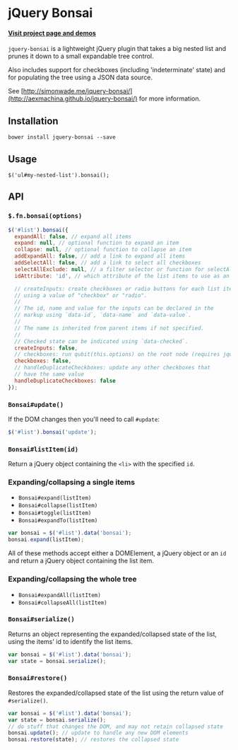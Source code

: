 # jQuery Bonsai

#### [Visit project page and demos](http://simonwade.me/jquery-bonsai)

`jquery-bonsai` is a lightweight jQuery plugin that takes a big nested list and prunes it down to a small expandable 
tree control.

Also includes support for checkboxes (including 'indeterminate' state) and for populating the tree using a JSON data source.

See [http://simonwade.me/jquery-bonsai/](http://aexmachina.github.io/jquery-bonsai/) for more information.

## Installation

```
bower install jquery-bonsai --save
```

## Usage

```
$('ul#my-nested-list').bonsai();
```

## API

### `$.fn.bonsai(options)`

```js
$('#list').bonsai({
  expandAll: false, // expand all items
  expand: null, // optional function to expand an item
  collapse: null, // optional function to collapse an item
  addExpandAll: false, // add a link to expand all items
  addSelectAll: false, // add a link to select all checkboxes
  selectAllExclude: null, // a filter selector or function for selectAll
  idAttribute: 'id', // which attribute of the list items to use as an id

  // createInputs: create checkboxes or radio buttons for each list item
  // using a value of "checkbox" or "radio".
  //
  // The id, name and value for the inputs can be declared in the
  // markup using `data-id`, `data-name` and `data-value`.
  //
  // The name is inherited from parent items if not specified.
  //
  // Checked state can be indicated using `data-checked`.
  createInputs: false,
  // checkboxes: run qubit(this.options) on the root node (requires jquery.qubit)
  checkboxes: false,
  // handleDuplicateCheckboxes: update any other checkboxes that
  // have the same value
  handleDuplicateCheckboxes: false
});
```

### `Bonsai#update()`

If the DOM changes then you'll need to call `#update`:

```js
$('#list').bonsai('update');
```

### `Bonsai#listItem(id)`

Return a jQuery object containing the `<li>` with the specified `id`.

### Expanding/collapsing a single items

- `Bonsai#expand(listItem)`
- `Bonsai#collapse(listItem)`
- `Bonsai#toggle(listItem)`
- `Bonsai#expandTo(listItem)`

```js
var bonsai = $('#list').data('bonsai');
bonsai.expand(listItem);
```

All of these methods accept either a DOMElement, a jQuery object or an `id` and return a 
jQuery object containing the list item.

### Expanding/collapsing the whole tree

- `Bonsai#expandAll(listItem)`
- `Bonsai#collapseAll(listItem)`

### `Bonsai#serialize()`

Returns an object representing the expanded/collapsed state of the list, using the items' id
to identify the list items.

```js
var bonsai = $('#list').data('bonsai');
var state = bonsai.serialize();
```

### `Bonsai#restore()`

Restores the expanded/collapsed state of the list using the return value of `#serialize()`.

```js
var bonsai = $('#list').data('bonsai');
var state = bonsai.serialize();
// do stuff that changes the DOM, and may not retain collapsed state
bonsai.update(); // update to handle any new DOM elements
bonsai.restore(state); // restores the collapsed state
```
